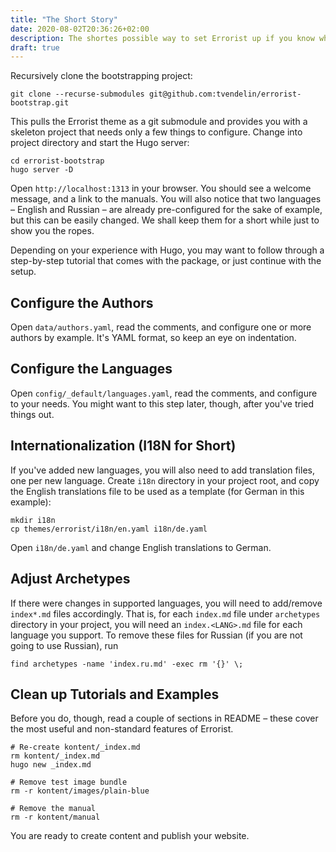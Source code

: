 ```yaml
---
title: "The Short Story"
date: 2020-08-02T20:36:26+02:00
description: The shortes possible way to set Errorist up if you know what you are doing.
draft: true
---
```


Recursively clone the bootstrapping project:

```
git clone --recurse-submodules git@github.com:tvendelin/errorist-bootstrap.git
```

This pulls the Errorist theme as a git submodule and provides you with a skeleton
project that needs only a few things to configure. Change into project directory and start the Hugo
server:

```
cd errorist-bootstrap
hugo server -D
```

Open `http://localhost:1313` in your browser. You should see a welcome message, and a link to the
manuals. You will also notice that two languages – English and Russian – are already
pre-configured for the sake of example, but this can be easily changed. We shall keep them
for a short while just to show you the ropes.

Depending on your experience with Hugo, you may want to follow through a step-by-step tutorial that
comes with the package, or just continue with the setup.

## Configure the Authors

Open `data/authors.yaml`, read the comments, and configure one or more authors by example. It's
YAML format, so keep an eye on indentation.

## Configure the Languages

Open `config/_default/languages.yaml`, read the comments, and configure to your needs. You might
want to this step later, though, after you've tried things out.

## Internationalization (I18N for Short)

If you've added new languages, you will also need to add translation files, one per new language.
Create `i18n` directory in your project root, and copy the English translations file to be used as a
template (for German in this example):

```
mkdir i18n
cp themes/errorist/i18n/en.yaml i18n/de.yaml
```

Open `i18n/de.yaml` and change English translations to German.

## Adjust Archetypes

If there were changes in supported languages, you will need to add/remove `index*.md` files
accordingly. That is, for each `index.md` file under `archetypes` directory in your project, you
will need an `index.<LANG>.md` file for each language you support. To remove these files for Russian
(if you are not going to use Russian), run

```
find archetypes -name 'index.ru.md' -exec rm '{}' \;
```

## Clean up Tutorials and Examples

Before you do, though, read a couple of sections in README – these cover the most useful and non-standard
features of Errorist.

```
# Re-create kontent/_index.md
rm kontent/_index.md
hugo new _index.md

# Remove test image bundle
rm -r kontent/images/plain-blue

# Remove the manual
rm -r kontent/manual
```

You are ready to create content and publish your website.
